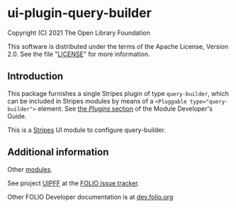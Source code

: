 # ui-plugin-query-builder

Copyright (C) 2021 The Open Library Foundation

This software is distributed under the terms of the Apache License,
Version 2.0. See the file "[LICENSE](LICENSE)" for more information.

## Introduction

This package furnishes a single Stripes plugin of type `query-builder`,
which can be included in Stripes modules by means of a `<Pluggable
type="query-builder">` element. See [the *Plugins*
section](https://github.com/folio-org/stripes-core/blob/master/doc/dev-guide.md#plugins)
of the Module Developer's Guide.

This is a [Stripes](https://github.com/folio-org/stripes-core/) UI module to configure query-builder.

## Additional information

Other [modules](https://dev.folio.org/source-code/#client-side).

See project [UIPFF](https://issues.folio.org/browse/UIPFF)
at the [FOLIO issue tracker](https://dev.folio.org/guidelines/issue-tracker).

Other FOLIO Developer documentation is at [dev.folio.org](https://dev.folio.org/)
